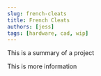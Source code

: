 ```yaml
---
slug: french-cleats
title: French Cleats
authors: [jess]
tags: [hardware, cad, wip]
---
```


This is a summary of a project

<!--truncate-->

This is more information
